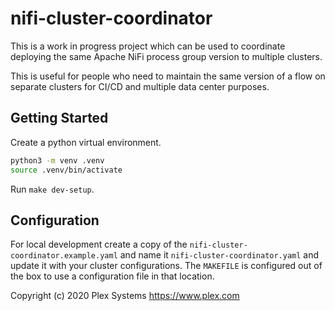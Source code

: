 # nifi-cluster-coordinator

This is a work in progress project which can be used to coordinate deploying the same Apache NiFi process group version to multiple clusters.

This is useful for people who need to maintain the same version of a flow on separate clusters for CI/CD and multiple data center purposes.

## Getting Started

Create a python virtual environment.

```sh
python3 -m venv .venv
source .venv/bin/activate
```

Run `make dev-setup`.

## Configuration

For local development create a copy of the `nifi-cluster-coordinator.example.yaml` and name it `nifi-cluster-coordinator.yaml` and update it with your cluster configurations.  The `MAKEFILE` is configured out of the box to use a configuration file in that location.

Copyright (c) 2020 Plex Systems https://www.plex.com